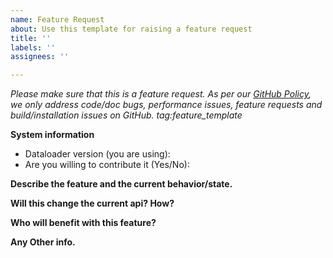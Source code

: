 ```yaml
---
name: Feature Request
about: Use this template for raising a feature request
title: ''
labels: ''
assignees: ''

---
```


<em>Please make sure that this is a feature request. As per our [GitHub Policy][1], we only address code/doc bugs, performance issues, feature requests and build/installation issues on GitHub. tag:feature_template</em>


**System information**
- Dataloader version (you are using):
- Are you willing to contribute it (Yes/No):



**Describe the feature and the current behavior/state.**

**Will this change the current api? How?**

**Who will benefit with this feature?**

**Any Other info.**

[1]: https://www.github.com/pbalan/pmtools/blob/master/ISSUES.md
